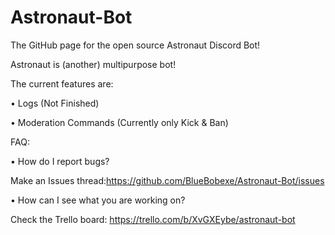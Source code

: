 # Astronaut-Bot
The GitHub page for the open source Astronaut Discord Bot!


Astronaut is (another) multipurpose bot!


The current features are:

• Logs (Not Finished)

• Moderation Commands (Currently only Kick & Ban)


FAQ:

• How do I report bugs?

Make an Issues thread:https://github.com/BlueBobexe/Astronaut-Bot/issues

• How can I see what you are working on?

Check the Trello board: https://trello.com/b/XvGXEybe/astronaut-bot
